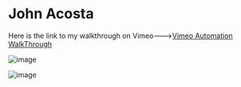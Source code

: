 # John Acosta
Here is the link to my walkthrough on Vimeo--->[Vimeo Automation WalkThrough](https://vimeo.com/579629296/fdf9b2e2ef)


![image](https://user-images.githubusercontent.com/68666150/127101278-86377576-7ffa-4502-82ae-a87edb77c2ac.png)

![image](https://user-images.githubusercontent.com/68666150/127101320-dc985051-f33e-4af1-857b-c8963abe277f.png)






